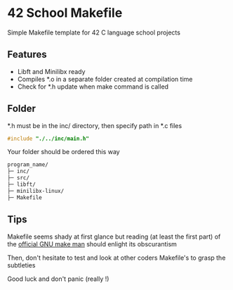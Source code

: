 
# 42 School Makefile

Simple Makefile template for 42 C language school projects

## Features
- Libft and Minilibx ready
- Compiles *.o in a separate folder created at compilation time
- Check for *.h update when make command is called

## Folder
*.h must be in the inc/ directory, then specify path in *.c files
```c
#include "./../inc/main.h"
```
Your folder should be ordered this way
```bash
program_name/
├─ inc/
├─ src/
├─ libft/
├─ minilibx-linux/
├─ Makefile
```

## Tips
Makefile seems shady at first glance but reading (at least the first part) of the [official GNU make man](https://www.gnu.org/software/make/manual/make.html#Introduction)  should enlight its obscurantism

Then, don't hesitate to test and look at other coders Makefile's to grasp the subtleties

Good luck and don't panic (really !)
